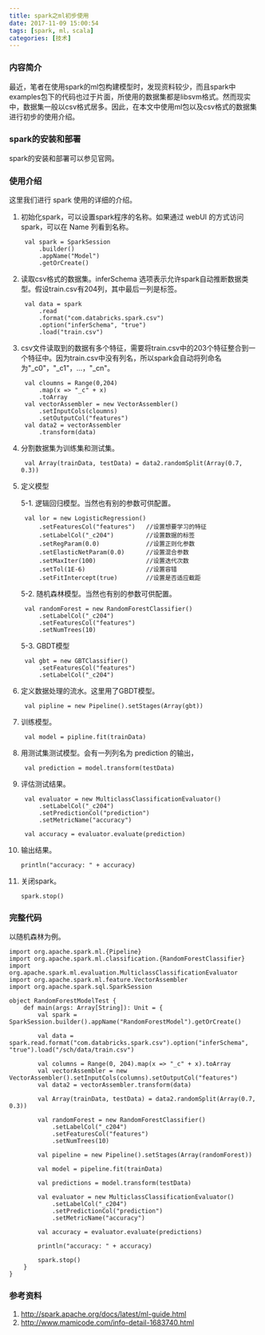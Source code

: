 ```yaml
---
title: spark之ml初步使用
date: 2017-11-09 15:00:54
tags: [spark, ml，scala]
categories: [技术]
---
```

### 内容简介

最近，笔者在使用spark的ml包构建模型时，发现资料较少，而且spark中examples包下的代码也过于片面，所使用的数据集都是libsvm格式。然而现实中，数据集一般以csv格式居多。因此，在本文中使用ml包以及csv格式的数据集进行初步的使用介绍。

<!-- more -->

### spark的安装和部署

spark的安装和部署可以参见官网。

### 使用介绍

这里我们进行 spark 使用的详细的介绍。

1. 初始化spark，可以设置spark程序的名称。如果通过 webUI 的方式访问spark，可以在 Name 列看到名称。

		val spark = SparkSession
			.builder()
      		.appName("Model")
     	 	.getOrCreate()

2. 读取csv格式的数据集。inferSchema 选项表示允许spark自动推断数据类型。假设train.csv有204列，其中最后一列是标签。

		val data = spark
			.read
			.format("com.databricks.spark.csv")
			.option("inferSchema", "true")
			.load("train.csv")
			
3. csv文件读取到的数据有多个特征，需要将train.csv中的203个特征整合到一个特征中。因为train.csv中没有列名，所以spark会自动将列命名为"_c0"，"_c1"，...，"_cn"。

		val cloumns = Range(0,204)
			.map(x => "_c" + x)
			.toArray
    	val vectorAssembler = new VectorAssembler()
    		.setInputCols(cloumns)
    		.setOutputCol("features")
    	val data2 = vectorAssembler
    		.transform(data)
    		
4. 分割数据集为训练集和测试集。
	
		val Array(trainData, testData) = data2.randomSplit(Array(0.7, 0.3))
		
5. 定义模型

   5-1. 逻辑回归模型。当然也有别的参数可供配置。
   
   		val lor = new LogisticRegression()
      		.setFeaturesCol("features")   //设置想要学习的特征
      		.setLabelCol("_c204")         //设置数据的标签
      		.setRegParam(0.0)             //设置正则化参数
      		.setElasticNetParam(0.0)      //设置混合参数
     	 	.setMaxIter(100)              //设置迭代次数
      		.setTol(1E-6)                 //设置容错
      		.setFitIntercept(true)        //设置是否适应截距
      	
   5-2. 随机森林模型。当然也有别的参数可供配置。
   			
   		val randomForest = new RandomForestClassifier()
      		.setLabelCol("_c204")
    		.setFeaturesCol("features")
      		.setNumTrees(10)
   
   5-3. GBDT模型
   		
   		val gbt = new GBTClassifier()
      		.setFeaturesCol("features")
      		.setLabelCol("_c204")
 
6. 定义数据处理的流水。这里用了GBDT模型。

		val pipline = new Pipeline().setStages(Array(gbt)) 
	
7. 训练模型。

		val model = pipline.fit(trainData)

8. 用测试集测试模型。会有一列列名为 prediction 的输出，
    
    	val prediction = model.transform(testData)

9. 评估测试结果。
    
    	val evaluator = new MulticlassClassificationEvaluator()
      		.setLabelCol("_c204")
      		.setPredictionCol("prediction")
      		.setMetricName("accuracy")

    	val accuracy = evaluator.evaluate(prediction)

10. 输出结果。
 
		println("accuracy: " + accuracy)

11. 关闭spark。
    
    	spark.stop()

### 完整代码

以随机森林为例。

	import org.apache.spark.ml.{Pipeline}
	import org.apache.spark.ml.classification.{RandomForestClassifier}
	import org.apache.spark.ml.evaluation.MulticlassClassificationEvaluator
	import org.apache.spark.ml.feature.VectorAssembler
	import org.apache.spark.sql.SparkSession

	object RandomForestModelTest {
 	 	def main(args: Array[String]): Unit = {
    		val spark = SparkSession.builder().appName("RandomForestModel").getOrCreate()

    		val data = spark.read.format("com.databricks.spark.csv").option("inferSchema", "true").load("/sch/data/train.csv")

    		val columns = Range(0, 204).map(x => "_c" + x).toArray
    		val vectorAssembler = new VectorAssembler().setInputCols(columns).setOutputCol("features")
    		val data2 = vectorAssembler.transform(data)

    		val Array(trainData, testData) = data2.randomSplit(Array(0.7, 0.3))

    		val randomForest = new RandomForestClassifier()
     			.setLabelCol("_c204")
      			.setFeaturesCol("features")
      			.setNumTrees(10)

    		val pipeline = new Pipeline().setStages(Array(randomForest))

    		val model = pipeline.fit(trainData)

    		val predictions = model.transform(testData)

    		val evaluator = new MulticlassClassificationEvaluator()
     		 	.setLabelCol("_c204")
      			.setPredictionCol("prediction")
      			.setMetricName("accuracy")

    		val accuracy = evaluator.evaluate(predictions)

    		println("accuracy: " + accuracy)

    		spark.stop()
  		}
	}

### 参考资料

1. http://spark.apache.org/docs/latest/ml-guide.html
2. http://www.mamicode.com/info-detail-1683740.html